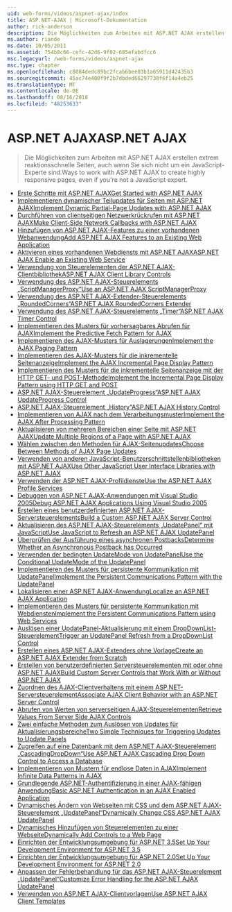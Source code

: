 ```yaml
---
uid: web-forms/videos/aspnet-ajax/index
title: ASP.NET-AJAX | Microsoft-Dokumentation
author: rick-anderson
description: Die Möglichkeiten zum Arbeiten mit ASP.NET AJAX erstellen extrem reaktionsschnelle Seiten, auch wenn Sie sich nicht um ein JavaScript-Experte sind.
ms.author: riande
ms.date: 10/05/2011
ms.assetid: 754b8c66-cefc-42d6-9f02-685efabdfcc6
msc.legacyurl: /web-forms/videos/aspnet-ajax
msc.type: chapter
ms.openlocfilehash: c8084dedc89bc2fcab6bee03b1a65911d42435b3
ms.sourcegitcommit: 45ac74e400f9f2b7dbded66297730f6f14a4eb25
ms.translationtype: MT
ms.contentlocale: de-DE
ms.lasthandoff: 08/16/2018
ms.locfileid: "48253633"
---
```

<a name="aspnet-ajax"></a><span data-ttu-id="e2d7b-103">ASP.NET AJAX</span><span class="sxs-lookup"><span data-stu-id="e2d7b-103">ASP.NET AJAX</span></span>
====================
> <span data-ttu-id="e2d7b-104">Die Möglichkeiten zum Arbeiten mit ASP.NET AJAX erstellen extrem reaktionsschnelle Seiten, auch wenn Sie sich nicht um ein JavaScript-Experte sind.</span><span class="sxs-lookup"><span data-stu-id="e2d7b-104">Ways to work with ASP.NET AJAX to create highly responsive pages, even if you're not a JavaScript expert.</span></span>


- [<span data-ttu-id="e2d7b-105">Erste Schritte mit ASP.NET AJAX</span><span class="sxs-lookup"><span data-stu-id="e2d7b-105">Get Started with ASP.NET AJAX</span></span>](how-do-i-get-started-with-aspnet-ajax.md)
- [<span data-ttu-id="e2d7b-106">Implementieren dynamischer Teilupdates für Seiten mit ASP.NET AJAX</span><span class="sxs-lookup"><span data-stu-id="e2d7b-106">Implement Dynamic Partial-Page Updates with ASP.NET AJAX</span></span>](how-do-i-implement-dynamic-partial-page-updates-with-aspnet-ajax.md)
- [<span data-ttu-id="e2d7b-107">Durchführen von clientseitigen Netzwerkrückrufen mit ASP.NET AJAX</span><span class="sxs-lookup"><span data-stu-id="e2d7b-107">Make Client-Side Network Callbacks with ASP.NET AJAX</span></span>](how-do-i-make-client-side-network-callbacks-with-aspnet-ajax.md)
- [<span data-ttu-id="e2d7b-108">Hinzufügen von ASP.NET AJAX-Features zu einer vorhandenen Webanwendung</span><span class="sxs-lookup"><span data-stu-id="e2d7b-108">Add ASP.NET AJAX Features to an Existing Web Application</span></span>](how-do-i-add-aspnet-ajax-features-to-an-existing-web-application.md)
- [<span data-ttu-id="e2d7b-109">Aktivieren eines vorhandenen Webdiensts mit ASP.NET AJAX</span><span class="sxs-lookup"><span data-stu-id="e2d7b-109">ASP.NET AJAX Enable an Existing Web Service</span></span>](how-do-i-aspnet-ajax-enable-an-existing-web-service.md)
- [<span data-ttu-id="e2d7b-110">Verwendung von Steuerelementen der ASP.NET AJAX-Clientbibliothek</span><span class="sxs-lookup"><span data-stu-id="e2d7b-110">ASP.NET AJAX Client Library Controls</span></span>](how-do-i-use-the-aspnet-ajax-client-library-controls.md)
- [<span data-ttu-id="e2d7b-111">Verwendung des ASP.NET AJAX-Steuerelements „ScriptManagerProxy“</span><span class="sxs-lookup"><span data-stu-id="e2d7b-111">Use an ASP.NET AJAX ScriptManagerProxy</span></span>](how-do-i-use-an-aspnet-ajax-scriptmanagerproxy.md)
- [<span data-ttu-id="e2d7b-112">Verwendung des ASP.NET AJAX-Extender-Steuerelements „RoundedCorners“</span><span class="sxs-lookup"><span data-stu-id="e2d7b-112">ASP.NET AJAX RoundedCorners Extender</span></span>](how-do-i-use-the-aspnet-ajax-roundedcorners-extender.md)
- [<span data-ttu-id="e2d7b-113">Verwendung des ASP.NET AJAX-Steuerelements „Timer“</span><span class="sxs-lookup"><span data-stu-id="e2d7b-113">ASP.NET AJAX Timer Control</span></span>](how-do-i-use-the-aspnet-ajax-timer-control.md)
- [<span data-ttu-id="e2d7b-114">Implementieren des Musters für vorhersagbares Abrufen für AJAX</span><span class="sxs-lookup"><span data-stu-id="e2d7b-114">Implement the Predictive Fetch Pattern for AJAX</span></span>](how-do-i-implement-the-predictive-fetch-pattern-for-ajax.md)
- [<span data-ttu-id="e2d7b-115">Implementieren des AJAX-Musters für Auslagerungen</span><span class="sxs-lookup"><span data-stu-id="e2d7b-115">Implement the AJAX Paging Pattern</span></span>](how-do-i-implement-the-ajax-paging-pattern.md)
- [<span data-ttu-id="e2d7b-116">Implementieren des AJAX-Musters für die inkrementelle Seitenanzeige</span><span class="sxs-lookup"><span data-stu-id="e2d7b-116">Implement the AJAX Incremental Page Display Pattern</span></span>](how-do-i-implement-the-ajax-incremental-page-display-pattern.md)
- [<span data-ttu-id="e2d7b-117">Implementieren des Musters für die inkrementelle Seitenanzeige mit der HTTP GET- und POST-Methode</span><span class="sxs-lookup"><span data-stu-id="e2d7b-117">Implement the Incremental Page Display Pattern using HTTP GET and POST</span></span>](how-do-i-implement-the-incremental-page-display-pattern-using-http-get-and-post.md)
- [<span data-ttu-id="e2d7b-118">ASP.NET AJAX-Steuerelement „UpdateProgress“</span><span class="sxs-lookup"><span data-stu-id="e2d7b-118">ASP.NET AJAX UpdateProgress Control</span></span>](how-do-i-use-the-aspnet-ajax-updateprogress-control.md)
- [<span data-ttu-id="e2d7b-119">ASP.NET AJAX-Steuerelement „History“</span><span class="sxs-lookup"><span data-stu-id="e2d7b-119">ASP.NET AJAX History Control</span></span>](how-do-i-use-the-aspnet-ajax-history-control.md)
- [<span data-ttu-id="e2d7b-120">Implementieren von AJAX nach dem Verarbeitungsmuster</span><span class="sxs-lookup"><span data-stu-id="e2d7b-120">Implement the AJAX After Processing Pattern</span></span>](how-do-i-implement-the-ajax-after-processing-pattern.md)
- [<span data-ttu-id="e2d7b-121">Aktualisieren von mehreren Bereichen einer Seite mit ASP.NET AJAX</span><span class="sxs-lookup"><span data-stu-id="e2d7b-121">Update Multiple Regions of a Page with ASP.NET AJAX</span></span>](how-do-i-update-multiple-regions-of-a-page-with-aspnet-ajax.md)
- [<span data-ttu-id="e2d7b-122">Wählen zwischen den Methoden für AJAX-Seitenupdates</span><span class="sxs-lookup"><span data-stu-id="e2d7b-122">Choose Between Methods of AJAX Page Updates</span></span>](how-do-i-choose-between-methods-of-ajax-page-updates.md)
- [<span data-ttu-id="e2d7b-123">Verwenden von anderen JavaScript-Benutzerschnittstellenbibliotheken mit ASP.NET AJAX</span><span class="sxs-lookup"><span data-stu-id="e2d7b-123">Use Other JavaScript User Interface Libraries with ASP.NET AJAX</span></span>](how-do-i-use-other-javascript-user-interface-libraries-with-aspnet-ajax.md)
- [<span data-ttu-id="e2d7b-124">Verwenden der ASP.NET AJAX-Profildienste</span><span class="sxs-lookup"><span data-stu-id="e2d7b-124">Use the ASP.NET AJAX Profile Services</span></span>](how-do-i-use-the-aspnet-ajax-profile-services.md)
- [<span data-ttu-id="e2d7b-125">Debuggen von ASP.NET AJAX-Anwendungen mit Visual Studio 2005</span><span class="sxs-lookup"><span data-stu-id="e2d7b-125">Debug ASP.NET AJAX Applications Using Visual Studio 2005</span></span>](how-do-i-debug-aspnet-ajax-applications-using-visual-studio-2005.md)
- [<span data-ttu-id="e2d7b-126">Erstellen eines benutzerdefinierten ASP.NET AJAX-Serversteuerelements</span><span class="sxs-lookup"><span data-stu-id="e2d7b-126">Build a Custom ASP.NET AJAX Server Control</span></span>](how-do-i-build-a-custom-aspnet-ajax-server-control.md)
- [<span data-ttu-id="e2d7b-127">Aktualisieren des ASP.NET AJAX-Steuerelements „UpdatePanel“ mit JavaScript</span><span class="sxs-lookup"><span data-stu-id="e2d7b-127">Use JavaScript to Refresh an ASP.NET AJAX UpdatePanel</span></span>](how-do-i-use-javascript-to-refresh-an-aspnet-ajax-updatepanel.md)
- [<span data-ttu-id="e2d7b-128">Überprüfen der Ausführung eines asynchronen Postbacks</span><span class="sxs-lookup"><span data-stu-id="e2d7b-128">Determine Whether an Asynchronous Postback has Occurred</span></span>](how-do-i-determine-whether-an-asynchronous-postback-has-occurred.md)
- [<span data-ttu-id="e2d7b-129">Verwenden der bedingten UpdateMode von UpdatePanel</span><span class="sxs-lookup"><span data-stu-id="e2d7b-129">Use the Conditional UpdateMode of the UpdatePanel</span></span>](how-do-i-use-the-conditional-updatemode-of-the-updatepanel.md)
- [<span data-ttu-id="e2d7b-130">Implementieren des Musters für persistente Kommunikation mit UpdatePanel</span><span class="sxs-lookup"><span data-stu-id="e2d7b-130">Implement the Persistent Communications Pattern with the UpdatePanel</span></span>](how-do-i-implement-the-persistent-communications-pattern-with-the-updatepanel.md)
- [<span data-ttu-id="e2d7b-131">Lokalisieren einer ASP.NET AJAX-Anwendung</span><span class="sxs-lookup"><span data-stu-id="e2d7b-131">Localize an ASP.NET AJAX Application</span></span>](how-do-i-localize-an-aspnet-ajax-application.md)
- [<span data-ttu-id="e2d7b-132">Implementieren des Musters für persistente Kommunikation mit Webdiensten</span><span class="sxs-lookup"><span data-stu-id="e2d7b-132">Implement the Persistent Communications Pattern using Web Services</span></span>](how-do-i-implement-the-persistent-communications-pattern-using-web-services.md)
- [<span data-ttu-id="e2d7b-133">Auslösen einer UpdatePanel-Aktualisierung mit einem DropDownList-Steuerelement</span><span class="sxs-lookup"><span data-stu-id="e2d7b-133">Trigger an UpdatePanel Refresh from a DropDownList Control</span></span>](how-do-i-trigger-an-updatepanel-refresh-from-a-dropdownlist-control.md)
- [<span data-ttu-id="e2d7b-134">Erstellen eines ASP.NET AJAX-Extenders ohne Vorlage</span><span class="sxs-lookup"><span data-stu-id="e2d7b-134">Create an ASP.NET AJAX Extender from Scratch</span></span>](how-do-i-create-an-aspnet-ajax-extender-from-scratch.md)
- [<span data-ttu-id="e2d7b-135">Erstellen von benutzerdefinierten Serversteuerelementen mit oder ohne ASP.NET AJAX</span><span class="sxs-lookup"><span data-stu-id="e2d7b-135">Build Custom Server Controls that Work With or Without ASP.NET AJAX</span></span>](how-do-i-build-custom-server-controls-that-work-with-or-without-aspnet-ajax.md)
- [<span data-ttu-id="e2d7b-136">Zuordnen des AJAX-Clientverhaltens mit einem ASP.NET-Serversteuerelement</span><span class="sxs-lookup"><span data-stu-id="e2d7b-136">Associate AJAX Client Behavior with an ASP.NET Server Control</span></span>](how-do-i-associate-ajax-client-behavior-with-an-aspnet-server-control.md)
- [<span data-ttu-id="e2d7b-137">Abrufen von Werten von serverseitigen AJAX-Steuerelementen</span><span class="sxs-lookup"><span data-stu-id="e2d7b-137">Retrieve Values From Server Side AJAX Controls</span></span>](how-do-i-retrieve-values-from-server-side-ajax-controls.md)
- [<span data-ttu-id="e2d7b-138">Zwei einfache Methoden zum Auslösen von Updates für Aktualisierungsbereiche</span><span class="sxs-lookup"><span data-stu-id="e2d7b-138">Two Simple Techniques for Triggering Updates to Update Panels</span></span>](two-simple-techniques-for-triggering-updates-to-update-panels.md)
- [<span data-ttu-id="e2d7b-139">Zugreifen auf eine Datenbank mit dem ASP.NET AJAX-Steuerelement „CascadingDropDown“</span><span class="sxs-lookup"><span data-stu-id="e2d7b-139">Use ASP.NET AJAX Cascading Drop Down Control to Access a Database</span></span>](use-aspnet-ajax-cascading-drop-down-control-to-access-a-database.md)
- [<span data-ttu-id="e2d7b-140">Implementieren von Mustern für endlose Daten in AJAX</span><span class="sxs-lookup"><span data-stu-id="e2d7b-140">Implement Infinite Data Patterns in AJAX</span></span>](implement-infinite-data-patterns-in-ajax.md)
- [<span data-ttu-id="e2d7b-141">Grundlegende ASP.NET-Authentifizierung in einer AJAX-fähigen Anwendung</span><span class="sxs-lookup"><span data-stu-id="e2d7b-141">Basic ASP.NET Authentication in an AJAX Enabled Application</span></span>](basic-aspnet-authentication-in-an-ajax-enabled-application.md)
- [<span data-ttu-id="e2d7b-142">Dynamisches Ändern von Webseiten mit CSS und dem ASP.NET AJAX-Steuerelement „UpdatePanel“</span><span class="sxs-lookup"><span data-stu-id="e2d7b-142">Dynamically Change CSS ASP.NET AJAX UpdatePanel</span></span>](how-to-dynamically-change-css-using-the-aspnet-ajax-updatepanel.md)
- [<span data-ttu-id="e2d7b-143">Dynamisches Hinzufügen von Steuerelementen zu einer Webseite</span><span class="sxs-lookup"><span data-stu-id="e2d7b-143">Dynamically Add Controls to a Web Page</span></span>](how-to-dynamically-add-controls-to-a-web-page.md)
- [<span data-ttu-id="e2d7b-144">Einrichten der Entwicklungsumgebung für ASP.NET 3.5</span><span class="sxs-lookup"><span data-stu-id="e2d7b-144">Set Up Your Development Environment for ASP.NET 3.5</span></span>](set-up-your-development-environment-for-aspnet-35.md)
- [<span data-ttu-id="e2d7b-145">Einrichten der Entwicklungsumgebung für ASP.NET 2.0</span><span class="sxs-lookup"><span data-stu-id="e2d7b-145">Set Up Your Development Environment for ASP.NET 2.0</span></span>](set-up-your-development-environment-for-aspnet-20.md)
- [<span data-ttu-id="e2d7b-146">Anpassen der Fehlerbehandlung für das ASP.NET AJAX-Steuerelement „UpdatePanel“</span><span class="sxs-lookup"><span data-stu-id="e2d7b-146">Customize Error Handling for the ASP.NET AJAX UpdatePanel</span></span>](how-do-i-customize-error-handling-for-the-aspnet-ajax-updatepanel.md)
- [<span data-ttu-id="e2d7b-147">Verwenden von ASP.NET AJAX-Clientvorlagen</span><span class="sxs-lookup"><span data-stu-id="e2d7b-147">Use ASP.NET AJAX Client Templates</span></span>](how-do-i-use-aspnet-ajax-client-templates.md)
